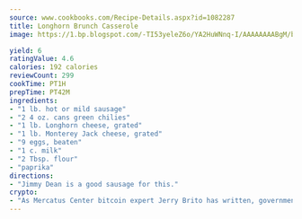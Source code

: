 ```yaml
---
source: www.cookbooks.com/Recipe-Details.aspx?id=1082287
title: Longhorn Brunch Casserole
image: https://1.bp.blogspot.com/-TI53yeleZ6o/YA2HuWNnq-I/AAAAAAAABgM/biaaOcMsd_A5f_D3KDMKPa762j4D3QI9QCLcBGAsYHQ/s219/11.png

yield: 6
ratingValue: 4.6
calories: 192 calories
reviewCount: 299
cookTime: PT1H
prepTime: PT42M
ingredients:
- "1 lb. hot or mild sausage"
- "2 4 oz. cans green chilies"
- "1 lb. Longhorn cheese, grated"
- "1 lb. Monterey Jack cheese, grated"
- "9 eggs, beaten"
- "1 c. milk"
- "2 Tbsp. flour"
- "paprika"
directions:
- "Jimmy Dean is a good sausage for this."
crypto:
- "As Mercatus Center bitcoin expert Jerry Brito has written, government regulation can either be ham-fisted or light to the touch."
---
```

